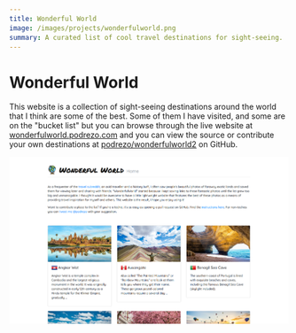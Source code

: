 ```yaml
---
title: Wonderful World
image: /images/projects/wonderfulworld.png
summary: A curated list of cool travel destinations for sight-seeing.
---
```


# Wonderful World

This website is a collection of sight-seeing destinations around the world that I think are some of the best. Some of them I have visited, and some are on the "bucket list" but you can browse through the live website at [wonderfulworld.podrezo.com](https://wonderfulworld.podrezo.com) and you can view the source or contribute your own destinations at [podrezo/wonderfulworld2](https://github.com/podrezo/wonderfulworld2) on GitHub.

![Wonderful World](/images/projects/wonderfulworld.png)
